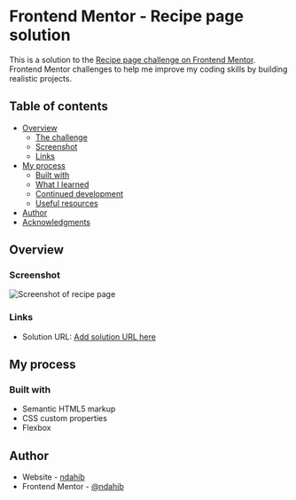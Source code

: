 # Frontend Mentor - Recipe page solution

This is a solution to the [Recipe page challenge on Frontend Mentor](https://www.frontendmentor.io/challenges/recipe-page-KiTsR8QQKm). Frontend Mentor challenges to help me improve my coding skills by building realistic projects. 

## Table of contents

- [Overview](#overview)
  - [The challenge](#the-challenge)
  - [Screenshot](#screenshot)
  - [Links](#links)
- [My process](#my-process)
  - [Built with](#built-with)
  - [What I learned](#what-i-learned)
  - [Continued development](#continued-development)
  - [Useful resources](#useful-resources)
- [Author](Ndahib)
- [Acknowledgments](#acknowledgments)

## Overview

### Screenshot

![Screenshot of recipe page](./screen.jpg)

### Links

- Solution URL: [Add solution URL here](http://127.0.0.1:5500/Index.html)

## My process

### Built with

- Semantic HTML5 markup
- CSS custom properties
- Flexbox

## Author

- Website - [ndahib](https://www.your-site.com)
- Frontend Mentor - [@ndahib](https://www.frontendmentor.io/profile/ndahib)

